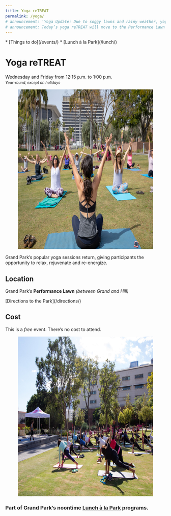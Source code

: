 ```yaml
---
title: Yoga reTREAT
permalink: /yoga/
# announcement: 'Yoga Update: Due to soggy lawns and rainy weather, yoga is canceled for today (FRI MAY 10). Apologies for the inconvenience🙏'
# announcement: Today’s yoga reTREAT will move to the Performance Lawn (near Hill St). See you there! 12:15pm to 1pm
---
```


<nav markdown="1">
* [Things to do](/events/)
* [Lunch à la Park](/lunch/)
</nav>

# Yoga reTREAT

Wednesday and Friday from <time datetime="12:15">12:15 p.m.</time> to <time datetime="13:00">1:00 p.m.</time><br />
_<small>Year-round, except on holidays</small>_

<figure>
  <img src="/uploads/programs/yoga-4.jpg" alt="Yoga" height="500" />
</figure>

Grand Park’s popular yoga sessions return, giving participants the opportunity to relax, rejuvenate and re-energize.

## Location

Grand Park’s **Performance Lawn** _(between Grand and Hill)_

<p class="action" markdown="1">
[Directions to the Park](/directions/)
</p>

## Cost

This is a _free_ event. There’s no cost to attend.

<figure>
  <img src="/uploads/programs/yoga-2.jpg" alt="Yoga" height="500" />
</figure>

### Part of Grand Park’s noontime [Lunch à la Park](/lunch/) programs.
